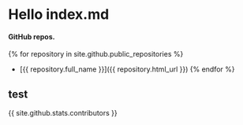 # Hello index.md

#### GitHub repos.
{% for repository in site.github.public_repositories %}
* [{{ repository.full_name }}]({{ repository.html_url }})
{% endfor %}

## test
{{ site.github.stats.contributors }}